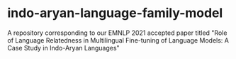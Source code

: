 # indo-aryan-language-family-model
A repository corresponding to our EMNLP 2021 accepted paper titled "Role of Language Relatedness in Multilingual Fine-tuning of Language Models: A Case Study in Indo-Aryan Languages"
